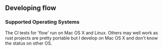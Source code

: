 ## Developing flow
### Supported Operating Systems
The CI tests for 'flow' run on Mac OS X and Linux. Others may well work as rust projects are pretty 
portable but I develop on Mac OS X and don't know the status on other OS.